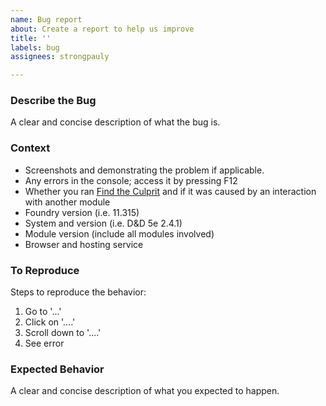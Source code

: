 ```yaml
---
name: Bug report
about: Create a report to help us improve
title: ''
labels: bug
assignees: strongpauly

---
```


### Describe the Bug

A clear and concise description of what the bug is.

### Context

- Screenshots and demonstrating the problem if applicable.
- Any errors in the console; access it by pressing F12
- Whether you ran [Find the Culprit](https://foundryvtt.com/packages/find-the-culprit/) and if it was caused by an interaction with another module
- Foundry version (i.e. 11.315)
- System and version (i.e. D&D 5e 2.4.1)
- Module version (include all modules involved)
- Browser and hosting service

### To Reproduce

Steps to reproduce the behavior:

1. Go to '...'
2. Click on '....'
3. Scroll down to '....'
4. See error

### Expected Behavior

A clear and concise description of what you expected to happen.
